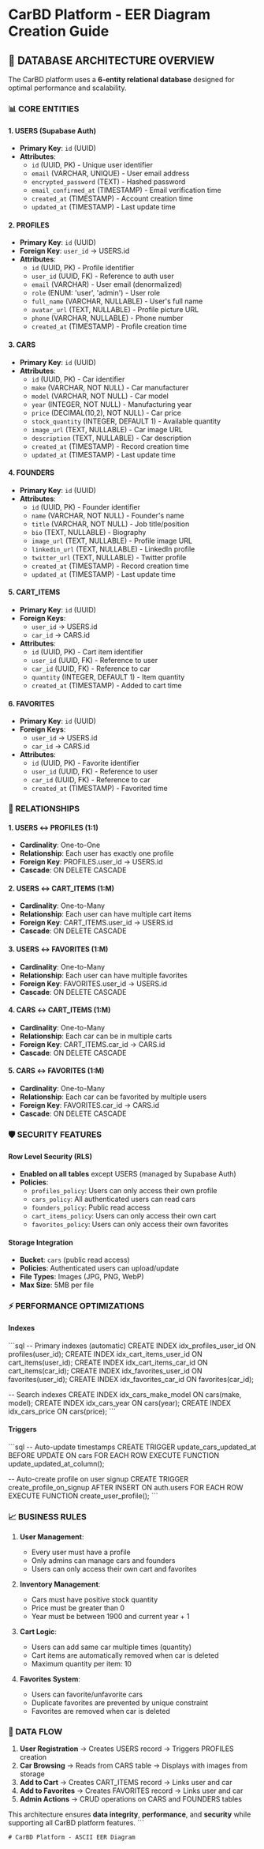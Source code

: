 # CarBD Platform - EER Diagram Creation Guide

## 🎯 **DATABASE ARCHITECTURE OVERVIEW**

The CarBD platform uses a **6-entity relational database** designed for optimal performance and scalability.

### **📊 CORE ENTITIES**

#### **1. USERS (Supabase Auth)**
- **Primary Key**: `id` (UUID)
- **Attributes**:
  - `id` (UUID, PK) - Unique user identifier
  - `email` (VARCHAR, UNIQUE) - User email address
  - `encrypted_password` (TEXT) - Hashed password
  - `email_confirmed_at` (TIMESTAMP) - Email verification time
  - `created_at` (TIMESTAMP) - Account creation time
  - `updated_at` (TIMESTAMP) - Last update time

#### **2. PROFILES**
- **Primary Key**: `id` (UUID)
- **Foreign Key**: `user_id` → USERS.id
- **Attributes**:
  - `id` (UUID, PK) - Profile identifier
  - `user_id` (UUID, FK) - Reference to auth user
  - `email` (VARCHAR) - User email (denormalized)
  - `role` (ENUM: 'user', 'admin') - User role
  - `full_name` (VARCHAR, NULLABLE) - User's full name
  - `avatar_url` (TEXT, NULLABLE) - Profile picture URL
  - `phone` (VARCHAR, NULLABLE) - Phone number
  - `created_at` (TIMESTAMP) - Profile creation time

#### **3. CARS**
- **Primary Key**: `id` (UUID)
- **Attributes**:
  - `id` (UUID, PK) - Car identifier
  - `make` (VARCHAR, NOT NULL) - Car manufacturer
  - `model` (VARCHAR, NOT NULL) - Car model
  - `year` (INTEGER, NOT NULL) - Manufacturing year
  - `price` (DECIMAL(10,2), NOT NULL) - Car price
  - `stock_quantity` (INTEGER, DEFAULT 1) - Available quantity
  - `image_url` (TEXT, NULLABLE) - Car image URL
  - `description` (TEXT, NULLABLE) - Car description
  - `created_at` (TIMESTAMP) - Record creation time
  - `updated_at` (TIMESTAMP) - Last update time

#### **4. FOUNDERS**
- **Primary Key**: `id` (UUID)
- **Attributes**:
  - `id` (UUID, PK) - Founder identifier
  - `name` (VARCHAR, NOT NULL) - Founder's name
  - `title` (VARCHAR, NOT NULL) - Job title/position
  - `bio` (TEXT, NULLABLE) - Biography
  - `image_url` (TEXT, NULLABLE) - Profile image URL
  - `linkedin_url` (TEXT, NULLABLE) - LinkedIn profile
  - `twitter_url` (TEXT, NULLABLE) - Twitter profile
  - `created_at` (TIMESTAMP) - Record creation time
  - `updated_at` (TIMESTAMP) - Last update time

#### **5. CART_ITEMS**
- **Primary Key**: `id` (UUID)
- **Foreign Keys**: 
  - `user_id` → USERS.id
  - `car_id` → CARS.id
- **Attributes**:
  - `id` (UUID, PK) - Cart item identifier
  - `user_id` (UUID, FK) - Reference to user
  - `car_id` (UUID, FK) - Reference to car
  - `quantity` (INTEGER, DEFAULT 1) - Item quantity
  - `created_at` (TIMESTAMP) - Added to cart time

#### **6. FAVORITES**
- **Primary Key**: `id` (UUID)
- **Foreign Keys**:
  - `user_id` → USERS.id
  - `car_id` → CARS.id
- **Attributes**:
  - `id` (UUID, PK) - Favorite identifier
  - `user_id` (UUID, FK) - Reference to user
  - `car_id` (UUID, FK) - Reference to car
  - `created_at` (TIMESTAMP) - Favorited time

### **🔗 RELATIONSHIPS**

#### **1. USERS ↔ PROFILES (1:1)**
- **Cardinality**: One-to-One
- **Relationship**: Each user has exactly one profile
- **Foreign Key**: PROFILES.user_id → USERS.id
- **Cascade**: ON DELETE CASCADE

#### **2. USERS ↔ CART_ITEMS (1:M)**
- **Cardinality**: One-to-Many
- **Relationship**: Each user can have multiple cart items
- **Foreign Key**: CART_ITEMS.user_id → USERS.id
- **Cascade**: ON DELETE CASCADE

#### **3. USERS ↔ FAVORITES (1:M)**
- **Cardinality**: One-to-Many
- **Relationship**: Each user can have multiple favorites
- **Foreign Key**: FAVORITES.user_id → USERS.id
- **Cascade**: ON DELETE CASCADE

#### **4. CARS ↔ CART_ITEMS (1:M)**
- **Cardinality**: One-to-Many
- **Relationship**: Each car can be in multiple carts
- **Foreign Key**: CART_ITEMS.car_id → CARS.id
- **Cascade**: ON DELETE CASCADE

#### **5. CARS ↔ FAVORITES (1:M)**
- **Cardinality**: One-to-Many
- **Relationship**: Each car can be favorited by multiple users
- **Foreign Key**: FAVORITES.car_id → CARS.id
- **Cascade**: ON DELETE CASCADE

### **🛡️ SECURITY FEATURES**

#### **Row Level Security (RLS)**
- **Enabled on all tables** except USERS (managed by Supabase Auth)
- **Policies**:
  - `profiles_policy`: Users can only access their own profile
  - `cars_policy`: All authenticated users can read cars
  - `founders_policy`: Public read access
  - `cart_items_policy`: Users can only access their own cart
  - `favorites_policy`: Users can only access their own favorites

#### **Storage Integration**
- **Bucket**: `cars` (public read access)
- **Policies**: Authenticated users can upload/update
- **File Types**: Images (JPG, PNG, WebP)
- **Max Size**: 5MB per file

### **⚡ PERFORMANCE OPTIMIZATIONS**

#### **Indexes**
\`\`\`sql
-- Primary indexes (automatic)
CREATE INDEX idx_profiles_user_id ON profiles(user_id);
CREATE INDEX idx_cart_items_user_id ON cart_items(user_id);
CREATE INDEX idx_cart_items_car_id ON cart_items(car_id);
CREATE INDEX idx_favorites_user_id ON favorites(user_id);
CREATE INDEX idx_favorites_car_id ON favorites(car_id);

-- Search indexes
CREATE INDEX idx_cars_make_model ON cars(make, model);
CREATE INDEX idx_cars_year ON cars(year);
CREATE INDEX idx_cars_price ON cars(price);
\`\`\`

#### **Triggers**
\`\`\`sql
-- Auto-update timestamps
CREATE TRIGGER update_cars_updated_at 
  BEFORE UPDATE ON cars 
  FOR EACH ROW EXECUTE FUNCTION update_updated_at_column();

-- Auto-create profile on user signup
CREATE TRIGGER create_profile_on_signup 
  AFTER INSERT ON auth.users 
  FOR EACH ROW EXECUTE FUNCTION create_user_profile();
\`\`\`

### **📈 BUSINESS RULES**

1. **User Management**:
   - Every user must have a profile
   - Only admins can manage cars and founders
   - Users can only access their own cart and favorites

2. **Inventory Management**:
   - Cars must have positive stock quantity
   - Price must be greater than 0
   - Year must be between 1900 and current year + 1

3. **Cart Logic**:
   - Users can add same car multiple times (quantity)
   - Cart items are automatically removed when car is deleted
   - Maximum quantity per item: 10

4. **Favorites System**:
   - Users can favorite/unfavorite cars
   - Duplicate favorites are prevented by unique constraint
   - Favorites are removed when car is deleted

### **🔄 DATA FLOW**

1. **User Registration** → Creates USERS record → Triggers PROFILES creation
2. **Car Browsing** → Reads from CARS table → Displays with images from storage
3. **Add to Cart** → Creates CART_ITEMS record → Links user and car
4. **Add to Favorites** → Creates FAVORITES record → Links user and car
5. **Admin Actions** → CRUD operations on CARS and FOUNDERS tables

This architecture ensures **data integrity**, **performance**, and **security** while supporting all CarBD platform features.
\`\`\`

```text file="EER_DIAGRAM_ASCII.txt"
# CarBD Platform - ASCII EER Diagram
